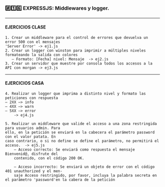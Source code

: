 ### #️⃣1️⃣6️⃣ EXPRESSJS: Middlewares y logger.

---


#### EJERCICIOS CLASE

    1. Crear un middleware para el control de errores que devuelva un error 500 con el mensajes
    'Server Error' -> ej1.js
    2. Crear un logger con winston para imprimir a múltiples niveles formateando la salida con colores
       – Formato: [Fecha] nivel: Mensaje  -> ej2.js
    3. Crear un servidor que muestre por consola todos los accesos a la API con morgan -> ej3.js
    

---


#### EJERCICIOS CASA

    4. Realizar un logger que imprima a distinto nivel y formato las peticiones con respuesta
    – 2XX –> info
    – 4XX –> warn
    – 5XX –> error
        -> ej4.js

    5. Realizar un middleware que valide el acceso a una zona restringida para usuarios admin. Para
    ello, en la petición se enviará en la cabecera el parámetro password con el valor patata. En
    caso contrario, o si no define se define el parámetro, no permitirá el acceso.  -> ej5.js
        – Acceso correcto: Se enviará como respuesta el mensaje Bienvenid@, disfrute del
        contenido, con el código 200 OK.

        – Acceso incorrecto: Se enviará un objeto de error con el código 401 unauthorized y el men-
        saje Acceso restringido, por favor, incluya la palabra secreta en el parámetro 'password'en la cabera de la petición

